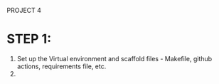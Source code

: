 PROJECT 4 

# STEP 1:

1) Set up the Virtual environment and scaffold files - Makefile, github actions, requirements file, etc.
2) 
